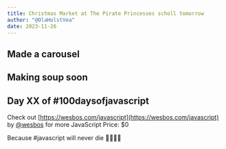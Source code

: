 ```yaml
---
title: Christmas Market at The Pirate Princesses scholl tomorrow
author: "@OlaHolstVea"
date: 2023-11-26
---
```


## Made a carousel

## Making soup soon

## Day XX of #100daysofjavascript

Check out [https://wesbos.com/javascript](https://wesbos.com/javascript) by
[@wesbos](https://twitter.com/wesbos)
 for more JavaScript
Price: $0

Because #javascript will never die 💪🥳🏴‍☠️

